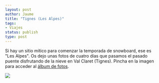 ```yaml
---
layout: post
author: Jaume
title: "Tignes (Les Alpes)"
tags:
- Viajes
status: publish
type: post
---
```

Si hay un sitio mítico para comenzar la temporada de snowboard, ese es "Les Alpes". Os dejo unas fotos de cuatro días que pasamos el pasado puente disfrutando de la nieve en Val Claret (Tignes). Pincha en la imagen para acceder al [álbum de fotos](http://www.flickr.com/photos/lerion/sets/72157625439385099/detail/).

[![](https://farm6.staticflickr.com/5003/5246969767_6bbf5f067a_z.jpg)](http://www.flickr.com/photos/lerion/sets/72157625439385099/detail/)
